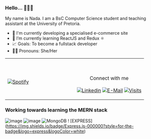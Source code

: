 ### Hello... 👋👧🏽

My name is Nada. I am a BsC Computer Science student and teaching assistant at the University of Pretoria.
<br>
- 🔭 I'm currently developing a specialised e-commerce site
- 🌱 I’m currently learning ReactJS and Redux ⚛
- 📈 Goals: To become a fullstack developer
- 👧🏽 Pronouns: She/Her 

<table width="100%"> 
  <tr>
  <td width="50%">
      
&nbsp; <br> [![Spotify](https://novatorem.vercel.app/api/spotify)](https://open.spotify.com/user/gyfcb0t2jk9vku4yq3sp6whan)

  </td>
  <td width="50%">

<br><p align="center">Connect with me <br><br>
  [![Linkedin](https://img.shields.io/badge/linked-in-369?style=flat-square&logo=linkedin&logoColor=white&color=blue)](https://za.linkedin.com/in/nada-chraf-060a83165 )
  [![E-Mail](https://img.shields.io/badge/email-reveal-2a8?style=flat-square&logo=gmail&logoColor=white)](mailto:u18113312@tuks.co.za)
  [![Visits](https://komarev.com/ghpvc/?username=nadachra&logo=GitHub&label=github%20visits&color=336699&logoColor=white&style=flat-square)](https://github.com/nadachra)
</p>
  </td>
  </table>

[//]: <> (The `&nbsp;` is to have Aphelion take up more space)
[//]: <> (Old Visits: https://badges.pufler.dev/visits/nadachra/nadachra?logo=GitHub&label=github%20visits&color=336699&logoColor=white&style=flat-square)

### Working towards learning the MERN stack
![image](https://img.shields.io/badge/React-20232A?style=for-the-badge&logo=react&logoColor=61DAFB})
![image](https://img.shields.io/badge/Redux-593D88?style=for-the-badge&logo=redux&logoColor=white})
![MongoDB](https://img.shields.io/badge/MongoDB-%234ea94b.svg?style=for-the-badge&logo=mongodb&logoColor=white)
! [EXPRESS] (https://img.shields.io/badge/Express.js-000000?style=for-the-badge&logo=express&logoColor=white) 

